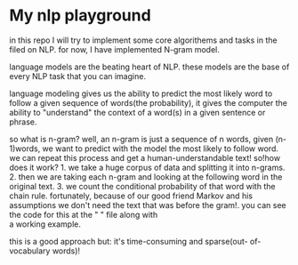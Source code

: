 # My nlp playground
in this repo I will try to implement some core algorithems and tasks in the filed on NLP.
for now, I have implemented N-gram model.

language models are the beating heart of NLP. these models are the base of every NLP task that you can imagine.

language modeling gives us the ability to predict the most likely word to follow a given sequence of words(the probability), it gives the computer the ability to "understand" the context of a word(s) in a given sentence or phrase.

so what is n-gram? well, an n-gram is just a sequence of n words, given (n-1)words, we want to predict with the model the most likely to follow word. we can repeat this process and get a human-understandable text! 
so!how does it work?
    1. we take a huge corpus of data and splitting it into n-grams.
    2. then we are taking each n-gram and looking at the following word in the original text.
    3. we count the conditional probability of that word with the chain rule.
    fortunately, because of our good friend Markov and his  
    assumptions we don't need the text that was before the gram!.
    you can see the code for this at the " " file along with  
    a working   example.
  
  this is a good approach but: it's time-consuming and sparse(out-
  of-vocabulary words)!

